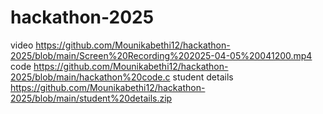 # hackathon-2025
 video https://github.com/Mounikabethi12/hackathon-2025/blob/main/Screen%20Recording%202025-04-05%20041200.mp4 
code https://github.com/Mounikabethi12/hackathon-2025/blob/main/hackathon%20code.c
student details https://github.com/Mounikabethi12/hackathon-2025/blob/main/student%20details.zip
